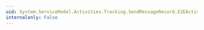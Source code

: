 ```yaml
---
uid: System.ServiceModel.Activities.Tracking.SendMessageRecord.E2EActivityId
internalonly: False
---
```

